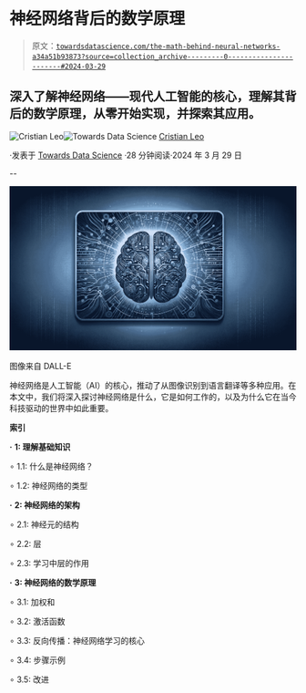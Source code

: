 # 神经网络背后的数学原理

> 原文：[`towardsdatascience.com/the-math-behind-neural-networks-a34a51b93873?source=collection_archive---------0-----------------------#2024-03-29`](https://towardsdatascience.com/the-math-behind-neural-networks-a34a51b93873?source=collection_archive---------0-----------------------#2024-03-29)

## 深入了解神经网络——现代人工智能的核心，理解其背后的数学原理，从零开始实现，并探索其应用。

[](https://medium.com/@cristianleo120?source=post_page---byline--a34a51b93873--------------------------------)![Cristian Leo](https://medium.com/@cristianleo120?source=post_page---byline--a34a51b93873--------------------------------)[](https://towardsdatascience.com/?source=post_page---byline--a34a51b93873--------------------------------)![Towards Data Science](https://towardsdatascience.com/?source=post_page---byline--a34a51b93873--------------------------------) [Cristian Leo](https://medium.com/@cristianleo120?source=post_page---byline--a34a51b93873--------------------------------)

·发表于 [Towards Data Science](https://towardsdatascience.com/?source=post_page---byline--a34a51b93873--------------------------------) ·28 分钟阅读·2024 年 3 月 29 日

--

![](img/47cfd01901fb4ffa33936b178d0e9d8c.png)

图像来自 DALL-E

神经网络是人工智能（AI）的核心，推动了从图像识别到语言翻译等多种应用。在本文中，我们将深入探讨神经网络是什么，它是如何工作的，以及为什么它在当今科技驱动的世界中如此重要。

**索引**

**·** **1: 理解基础知识**

∘ 1.1: 什么是神经网络？

∘ 1.2: 神经网络的类型

**·** **2: 神经网络的架构**

∘ 2.1: 神经元的结构

∘ 2.2: 层

∘ 2.3: 学习中层的作用

**·** **3: 神经网络的数学原理**

∘ 3.1: 加权和

∘ 3.2: 激活函数

∘ 3.3: 反向传播：神经网络学习的核心

∘ 3.4: 步骤示例

∘ 3.5: 改进
